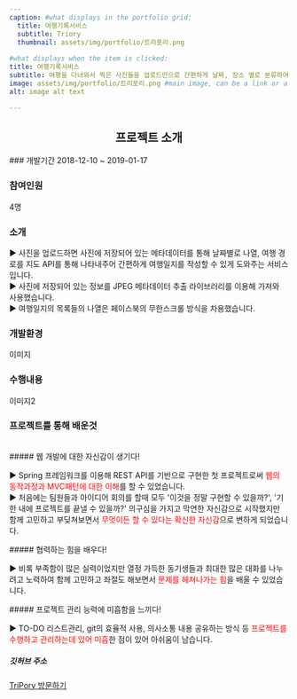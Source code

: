 ```yaml
---
caption: #what displays in the portfolio grid:
  title: 여행기록서비스
  subtitle: Triory
  thumbnail: assets/img/portfolio/트리포리.png
  
#what displays when the item is clicked:
title: 여행기록서비스 
subtitle: 여행을 다녀와서 찍은 사진들을 업로드만으로 간편하게 날짜, 장소 별로 분류하여 여행일지를 기록하는 서비스
image: assets/img/portfolio/트리포리.png #main image, can be a link or a file in assets/img/portfolio
alt: image alt text

---
```

<h2 style="text-align: center"> 프로젝트 소개</h2>
### 개발기간
2018-12-10 ~ 2019-01-17

### 참여인원
4명

### 소개
<p class="item-intro">
▶ 사진을 업로드하면 사진에 저장되어 있는 메타데이터를 통해 날짜별로 나열, 여행 경로를 지도 API를 통해 나타내주어 간편하게 여행일지를 작성할 수 있게 도와주는 서비스입니다.<br>
▶ 사진에 저장되어 있는 정보를 JPEG 메타데이터 추출 라이브러리를 이용해 가져와 사용했습니다.<br>
▶ 여행일지의 목록들의 나열은 페이스북의 무한스크롤 방식을 차용했습니다.<br>
</p>

### 개발환경
이미지

### 수행내용
이미지2

### 프로젝트를 통해 배운것
<br>
##### 웹 개발에 대한 자신감이 생기다!
<p class="item-intro">
▶ Spring 프레임워크를 이용해 REST API를 기반으로 구현한 첫 프로젝트로써 <span style="color:red">웹의 동작과정과 MVC패턴에 대한 이해</span>를 할 수 있었습니다.<br>
▶ 처음에는 팀원들과 아이디어 회의를 할때 모두 '이것을 정말 구현할 수 있을까?', '기한 내에 프로젝트를 끝낼 수 있을까?' 의구심을 가지고 막연한 자신감으로 시작했지만
함께 고민하고 부딪쳐보면서 <span style="color:red">무엇이든 할 수 있다는 확신한 자신감</span>으로 변하게 되었습니다.
</p>
##### 협력하는 힘을 배우다!
<p class="item-intro">
▶ 비록 부족함이 많은 실력이었지만 열정 가득한 동기생들과 최대한 많은 대화를 나누려고 노력하여 함께 고민하고 좌절도 해보면서 <span style="color:red">문제를 헤쳐나가는 힘</span>을 배울 수 있었습니다.<br>
</p>
##### 프로젝트 관리 능력에 미흡함을 느끼다!
<p class="item-intro">
▶ TO-DO 리스트관리, git의 효율적 사용, 의사소통 내용 공유하는 방식 등 <span style="color:red">프로젝트를 수행하고 관리하는데 있어 미흡</span>한 점이 있어 아쉬움이 남습니다. 
</p>

##### 깃허브 주소
[TriPory 방문하기]( https://github.com/hwangsero/TriPory " https://github.com/hwangsero/TriPory")
